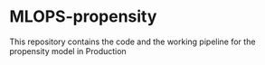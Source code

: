 # MLOPS-propensity
This repository contains the code and the working pipeline for the propensity model in Production
